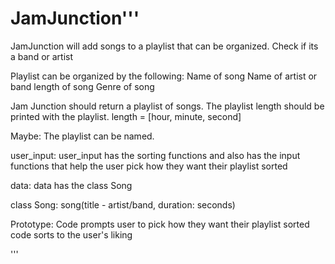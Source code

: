 # JamJunction'''
JamJunction will add songs to a playlist that can be organized.
Check if its a band or artist

Playlist can be organized by the following:
  Name of song
  Name of artist or band
  length of song
  Genre of song

Jam Junction should return a playlist of songs.
The playlist length should be printed with the playlist.
length = [hour, minute, second]

Maybe:
  The playlist can be named.



user_input:
  user_input has the sorting functions and also has the input functions that help the user pick how they want their playlist sorted

data:
  data has the class Song

class Song:
  song(title - artist/band, duration: seconds)

Prototype:
  Code prompts user to pick how they want their playlist sorted
  code sorts to the user's liking

'''
